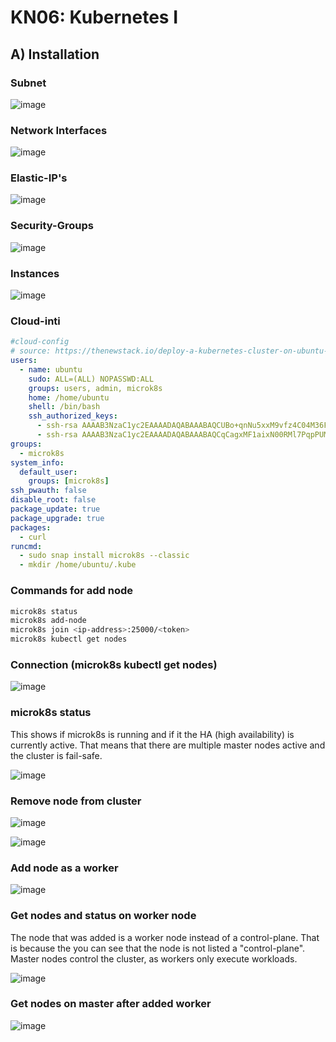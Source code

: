 # KN06: Kubernetes I
## A) Installation

### Subnet
![image](https://github.com/user-attachments/assets/b66e53dd-7aee-4ee3-8dc5-57a0ca71fe46)

### Network Interfaces 

![image](https://github.com/user-attachments/assets/bfaddf0f-ecb4-4586-a6f0-bf4e890beca2)

### Elastic-IP's

![image](https://github.com/user-attachments/assets/3a38f323-de12-40af-98b7-6c84511df800)

### Security-Groups 
![image](https://github.com/user-attachments/assets/a28552ac-0f54-4d11-8712-c9095e87c0fc)

### Instances 

![image](https://github.com/user-attachments/assets/b1341472-aefe-4e18-8ba9-953f2b3e79b0)

### Cloud-inti 
```yml
#cloud-config
# source: https://thenewstack.io/deploy-a-kubernetes-cluster-on-ubuntu-server-with-microk8s/
users:
  - name: ubuntu
    sudo: ALL=(ALL) NOPASSWD:ALL
    groups: users, admin, microk8s
    home: /home/ubuntu
    shell: /bin/bash
    ssh_authorized_keys:
      - ssh-rsa AAAAB3NzaC1yc2EAAAADAQABAAABAQCUBo+qnNu5xxM9vfz4C04M36FHxHNrEMdm5TkFj1/SfVtqunlUOeMpu7nFCZZKnX8HYwf/MkjcBiTYAgncxku8grwl6XuW/pcvmb6/ghSIaw4xtRRSzit7omqJ5d8kXB3+Nd1aaMHsjfly4nkaqswhySVXQqr8Hw6DbWVw8jLLVKEE+5NZHY33hJkhJwK4blCllsGpmQaKi1qxjsN0hZOWNK01iJAydwD8t2xJ0NOYbq8Qas5IyPnRN7SPxvEhIP6WLQ6Ym6Dmf8FwNW1cHLTKabgjzt5f/HKUkKS89dPd3fn4nnFli1BOMECGUIvVlOw2pQNri7+04OOfn2FGlqr5 teacher
      - ssh-rsa AAAAB3NzaC1yc2EAAAADAQABAAABAQCqCagxMF1aixN00RMl7PqpPUMyWGSZyHVDTuuN6r5WOxNa2LctWYkN/40QrU4N+4KZufbeW3w657x0+yCxXgkbOFJX/J70XQy9M6EhJCo1tstP8FgI1n0om1ZnG7pQqEV/MSZmMD6XL6lxOKUVvNzWQwkjIIKIrEdPXZiZHcC2yBfbUH3yAZhDlRp2oO62GfeIk3NV5KaaGjQVoPDBCAGUdXnw+RLHlFhPmNC0KCYHEUd78LeUnQIWzjdZZBbN+9EQTZ/MZVSa7RGN+DLJm+ZfKjnfUOBRbC1xtoRpnHOs8PYmp5F8tdiJ36+KGpZF22DRXMC3RXmkR9lEFyd3AWhH
groups:
  - microk8s
system_info:
  default_user:
    groups: [microk8s]
ssh_pwauth: false
disable_root: false
package_update: true
package_upgrade: true
packages:
  - curl
runcmd:
  - sudo snap install microk8s --classic
  - mkdir /home/ubuntu/.kube
```


### Commands for add node 
```bash
microk8s status
microk8s add-node
microk8s join <ip-address>:25000/<token>
microk8s kubectl get nodes
```

### Connection (microk8s kubectl get nodes)

![image](https://github.com/user-attachments/assets/ae7f0fe6-bd16-4cea-a2c7-ff3eba72e699)

### microk8s status

This shows if microk8s is running and if it the HA (high availability) is currently active. That means that there are multiple master nodes active and the cluster is fail-safe.

![image](https://github.com/user-attachments/assets/70e22560-21dd-4f49-b716-d69b6163cdce)


### Remove node from cluster

![image](https://github.com/user-attachments/assets/4651ca68-8ce5-4463-b19d-05aacf603b86)

![image](https://github.com/user-attachments/assets/df1ef12a-b788-4f7d-b6af-4c1e3266fc2e)

### Add node as a worker

![image](https://github.com/user-attachments/assets/46fc41ec-00f8-4a29-90e7-99141c99cbe7)

### Get nodes and status on worker node

The node that was added is a worker node instead of a control-plane. That is because the you can see that the node is not listed a "control-plane". Master nodes control the cluster, as workers only execute workloads.

![image](https://github.com/user-attachments/assets/2fd719ff-b23e-43ed-a10e-3bd0142ab468)


### Get nodes on master after added worker

![image](https://github.com/user-attachments/assets/86e72b3f-8a16-493c-8836-eb7a0cb4f012)



